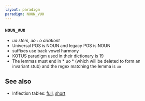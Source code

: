 ```yaml
---
layout: paradigm
paradigm: NOUN_VUO
---
```

### ` NOUN_VUO `

* _uo stem, uo : o ariationt_
* Universal POS is NOUN and legacy POS is NOUN
* suffixes use back vowel harmony
* KOTUS paradigm used in their dictionary is 19
* The lemmas must end in * uo * (which will be deleted to form an invariant stub) and the regex matching the lemma is ` uo `

## See also

* Inflection tables: [full](gen/V/vuo.html), [short](gen/V/vuo_wikt.html)

